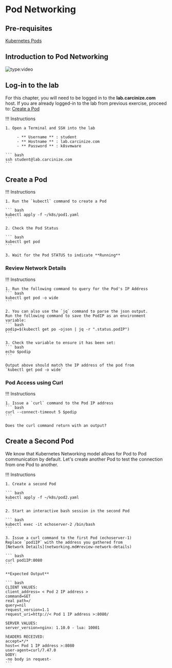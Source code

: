 # Pod Networking

## Pre-requisites

[Kubernetes Pods](pods.md)

## Introduction to Pod Networking

![type:video](https://www.youtube.com/embed/-ek3Xajmsoo)

## Log-in to the lab

For this chapter, you will need to be logged in to the 
**lab.carcinize.com** host. If you are already logged-in 
to the lab from previous exercise, proceed to: [Create a Pod](networking.md#create-a-pod)

!!! Instructions 

    1. Open a Terminal and SSH into the lab

         - ** Username ** : student
         - ** Hostname ** : lab.carcinize.com
         - ** Password ** : k8svmware
    
    ``` bash
    ssh student@lab.carcinize.com 
    ```

## Create a Pod

!!! Instructions
 
    1. Run the `kubectl` command to create a Pod

    ``` bash
    kubectl apply -f ~/k8s/pod1.yaml 
    ```

    2. Check the Pod Status 

    ``` bash
    kubectl get pod
    ```

    3. Wait for the Pod STATUS to indicate **Running**

### Review Network Details

!!! Instructions

    1. Run the following command to query for the Pod's IP Address
    ``` bash
    kubectl get pod -o wide
    ```

    2. You can also use the `jq` command to parse the json output.
    Run the following command to save the PodIP as an environment variable:
    ``` bash
    podip=$(kubectl get po -ojson | jq -r ".status.podIP")
    ```

    3. Check the variable to ensure it has been set:
    ``` bash
    echo $podip
    ```
    
    Output above should match the IP address of the pod from 
    `kubectl get pod -o wide`

### Pod Access using Curl

!!! Instructions

    1. Issue a `curl` command to the Pod IP address
    ``` bash
    curl --connect-timeout 5 $podip 
    ```

    Does the curl command return with an output?

## Create a Second Pod

We know that Kubernetes Networking model allows for Pod to Pod 
communication by default. Let's create another Pod to test 
the connection from one Pod to another.

!!! Instructions

    1. Create a second Pod
    
    ``` bash
    kubectl apply -f ~/k8s/pod2.yaml
    ```
 
    2. Start an interactive bash session in the second Pod

    ``` bash
    kubectl exec -it echoserver-2 /bin/bash
    ```

    3. Issue a curl command to the first Pod (echoserver-1)
    Replace `pod1IP` with the address you gathered from 
    [Network Details](networking.md#review-network-details)

    ``` bash
    curl pod1IP:8080
    ```
 
    **Expected Output**

    ``` bash
    CLIENT VALUES:
    client_address= < Pod 2 IP address >
    command=GET
    real path=/
    query=nil
    request_version=1.1
    request_uri=http://< Pod 1 IP address >:8080/
    
    SERVER VALUES:
    server_version=nginx: 1.10.0 - lua: 10001
    
    hEADERS RECEIVED:
    accept=*/*
    host=< Pod 1 IP address >:8080
    user-agent=curl/7.47.0
    bODY:
    -no body in request-
    ```

 

